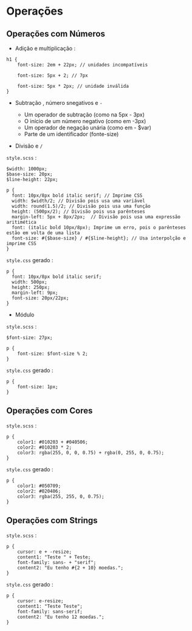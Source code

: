 Operações
=========

Operações com Números
---------------------

- Adição e multiplicação :
```
h1 {
    font-size: 2em + 22px; // unidades incompatíveis

    font-size: 5px + 2; // 7px

    font-size: 5px * 2px; // unidade inválida
}
```
- Subtração , número snegativos e `-`

    - Um operador de subtração (como na 5px - 3px)
    - O início de um número negativo (como em -3px)
    - Um operador de negação unária (como em - $var)
    - Parte de um identificador (fonte-size)

- Divisão e `/`

`style.scss` :
```
$width: 1000px;
$base-size: 20px;
$line-height: 22px;

p {
  font: 10px/8px bold italic serif; // Imprime CSS
  width: $width/2; // Divisão pois usa uma variável
  width: round(1.5)/2; // Divisão pois usa uma função
  height: (500px/2); // Divisão pois usa parênteses
  margin-left: 5px + 8px/2px;  // Divisão pois usa uma expressão aritimética
  font: (italic bold 10px/8px); Imprime um erro, pois o parênteses estão em volta de uma lista
  font-size: #{$base-size} / #{$line-height}; // Usa interpolção e imprime CSS 
}
```
`style.css` gerado :
```
p {
  font: 10px/8px bold italic serif;
  width: 500px;
  height: 250px;
  margin-left: 9px; 
  font-size: 20px/22px;
}
```
- Módulo

`style.scss` :
```
$font-size: 27px; 

p {
	font-size: $font-size % 2;
}
```
`style.css` gerado :
```
p {
	font-size: 1px;
}
```

Operações com Cores
-------------------
`style.scss` :
```
p {
	color1: #010203 + #040506;
    color2: #010203 * 2;
    color3: rgba(255, 0, 0, 0.75) + rgba(0, 255, 0, 0.75);
}
```
`style.css` gerado :
```
p {
	color1: #050709;
    color2: #020406;
    color3: rgba(255, 255, 0, 0.75);
}
```

Operações com Strings
---------------------
`style.scss` :
```
p {
	cursor: e + -resize;
    content1: "Teste " + Teste;
    font-family: sans- + "serif";
    content2: "Eu tenho #{2 + 10} moedas.";
}
```
`style.css` gerado :
```
p {
	cursor: e-resize;
    content1: "Teste Teste";
    font-family: sans-serif;
    content2: "Eu tenho 12 moedas.";
}
```